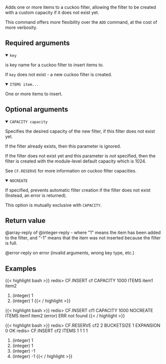 Adds one or more items to a cuckoo filter, allowing the filter to be created with a custom capacity if it does not exist yet.

This command offers more flexibility over the `ADD` command, at the cost of more verbosity.

## Required arguments

<details open><summary><code>key</code></summary>

is key name for a cuckoo filter to insert items to.

If `key` does not exist - a new cuckoo filter is created.
</details>

<details open><summary><code>ITEMS item...</code></summary>

One or more items to insert.
</details>

## Optional arguments

<details open><summary><code>CAPACITY capacity</code></summary>
    
Specifies the desired capacity of the new filter, if this filter does not exist yet.
    
If the filter already exists, then this parameter is ignored.
    
If the filter does not exist yet and this parameter is *not* specified, then the filter is created with the module-level default capacity which is 1024.

See `CF.RESERVE` for more information on cuckoo filter capacities.
</details>
    
<details open><summary><code>NOCREATE</code></summary>
  
If specified, prevents automatic filter creation if the filter does not exist (Instead, an error is returned).
    
This option is mutually exclusive with `CAPACITY`.
</details>

## Return value

@array-reply of @integer-reply - where "1" means the item has been added to the filter, and "-1" means that the item was not inserted because the filter is full.

@error-reply on error (invalid arguments, wrong key type, etc.)

## Examples

{{< highlight bash >}}
redis> CF.INSERT cf CAPACITY 1000 ITEMS item1 item2 
1) (integer) 1
2) (integer) 1
{{< / highlight >}}

{{< highlight bash >}}
redis> CF.INSERT cf1 CAPACITY 1000 NOCREATE ITEMS item1 item2 
(error) ERR not found
{{< / highlight >}}

{{< highlight bash >}}
redis> CF.RESERVE cf2 2 BUCKETSIZE 1 EXPANSION 0
OK
redis> CF.INSERT cf2 ITEMS 1 1 1 1
1) (integer) 1
2) (integer) 1
3) (integer) -1
4) (integer) -1
{{< / highlight >}}
